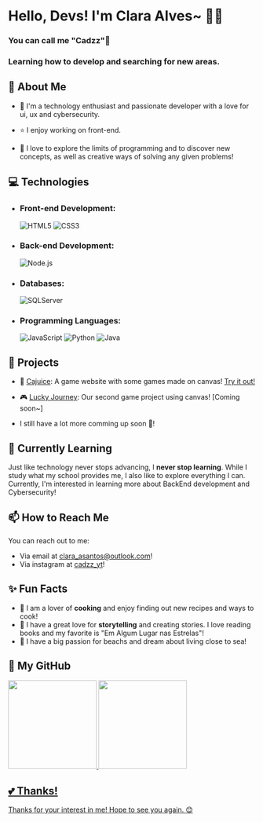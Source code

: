 # Hello, Devs! I'm Clara Alves~ ​🌟​🍃​
### You can call me "Cadzz" ​🌸​
### Learning how to develop and searching for new areas.

## 🚀 About Me

- 🌈 I'm a technology enthusiast and passionate developer with a love for ui, ux and cybersecurity.<br>

- ⭐​ I enjoy working on front-end.<br>

- 🌠​ I love to explore the limits of programming and to discover new concepts, as well as creative ways of solving any given problems!

## 💻 Technologies

- ### Front-end Development: <br>
  ![HTML5](https://img.shields.io/badge/HTML5-E34F26?style=for-the-badge&logo=html5&logoColor=white)
  ![CSS3](https://img.shields.io/badge/CSS3-1572B6?style=for-the-badge&logo=css3&logoColor=white)

- ### Back-end Development: <br>
  ![Node.js](https://img.shields.io/badge/Node.js-339933?style=for-the-badge&logo=node.js&logoColor=white)

- ### Databases: <br>
  ![SQLServer](https://img.shields.io/badge/Microsoft_SQL_Server-CC2927?style=for-the-badge&logo=microsoft-sql-server&logoColor=white)

- ### Programming Languages: <br>
  ![JavaScript](https://img.shields.io/badge/JavaScript-F7DF1E?style=for-the-badge&logo=javascript&logoColor=black)
  ![Python](https://img.shields.io/badge/Python-3776AB?style=for-the-badge&logo=python&logoColor=white)
  ![Java](https://img.shields.io/badge/Java-007396?style=for-the-badge&logo=java&logoColor=white)

## 🔭 Projects

- 🥭​ [Cajuice](https://github.com/JoaoCussolim/Cajuice): A game website with some games made on canvas! [Try it out!](https://cajuice.netlify.app/)
- ​🎮​ [Lucky Journey](https://github.com/JoaoCussolim/lestGoGambling): Our second game project using canvas! [Coming soon~]

- I still have a lot more comming up soon 🤫!

## 🌱 Currently Learning

Just like technology never stops advancing, I **never stop learning**. While I study what my school provides me, I also like to explore everything I can. Currently, I'm interested in learning more about BackEnd development and Cybersecurity!

## 📫 How to Reach Me

You can reach out to me:
- Via email at clara_asantos@outlook.com!
- Via instagram at [cadzz_yt](https://www.instagram.com/cadzz_yt?igsh=cTV3cmxlcWsza2Fq)!
  
## ✨ Fun Facts

- 🍲 I am a lover of **cooking** and enjoy finding out new recipes and ways to cook!
- 📖 I have a great love for **storytelling** and creating stories. I love reading books and my favorite is "Em Algum Lugar nas Estrelas"!
- 🌊​ I have a big passion for beachs and dream about living close to sea!

## 📱​ My GitHub

<div>
<a href="https://github.com/ClarAlvez">
<img loading="lazy" height="180em" src="https://github-readme-stats.vercel.app/api/top-langs/?username=ClarAlvez&layout=compact&langs_count=7&theme=dracula"/>
<img loading="lazy" height="180em" src="https://github-readme-stats.vercel.app/api?username=ClarAlvez&show_icons=true&theme=dracula&include_all_commits=true&count_private=true"/>
</div>

## 💕 Thanks!

Thanks for your interest in me!
Hope to see you again. 😊
